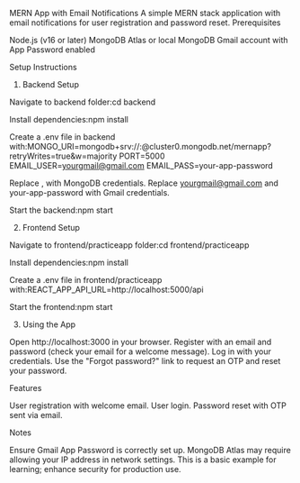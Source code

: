 MERN App with Email Notifications
A simple MERN stack application with email notifications for user registration and password reset.
Prerequisites

Node.js (v16 or later)
MongoDB Atlas or local MongoDB
Gmail account with App Password enabled

Setup Instructions
1. Backend Setup

Navigate to backend folder:cd backend


Install dependencies:npm install


Create a .env file in backend with:MONGO_URI=mongodb+srv://<username>:<password>@cluster0.mongodb.net/mernapp?retryWrites=true&w=majority
PORT=5000
EMAIL_USER=yourgmail@gmail.com
EMAIL_PASS=your-app-password


Replace <username>, <password> with MongoDB credentials.
Replace yourgmail@gmail.com and your-app-password with Gmail credentials.


Start the backend:npm start



2. Frontend Setup

Navigate to frontend/practiceapp folder:cd frontend/practiceapp


Install dependencies:npm install


Create a .env file in frontend/practiceapp with:REACT_APP_API_URL=http://localhost:5000/api


Start the frontend:npm start



3. Using the App

Open http://localhost:3000 in your browser.
Register with an email and password (check your email for a welcome message).
Log in with your credentials.
Use the "Forgot password?" link to request an OTP and reset your password.

Features

User registration with welcome email.
User login.
Password reset with OTP sent via email.

Notes

Ensure Gmail App Password is correctly set up.
MongoDB Atlas may require allowing your IP address in network settings.
This is a basic example for learning; enhance security for production use.

